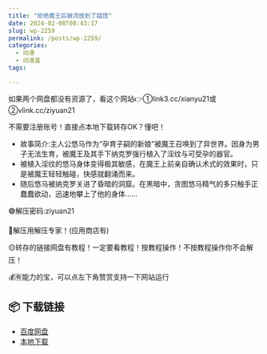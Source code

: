 ```yaml
---
title: "拒绝魔王后被流放到了娼馆"
date: 2024-02-08T08:43:17
slug: wp-2259
permalink: /posts/wp-2259/
categories:
  - 动漫
  - 动漫盖
tags:

---
```


如果两个网盘都没有资源了，看这个网站👉①link3.cc/xianyu21或②vlink.cc/ziyuan21

不需要注册账号！直接点本地下载转存OK？懂吧！

*   故事简介:主人公悠马作为“孕育子嗣的新娘”被魔王召唤到了异世界。因身为男子无法生育，被魔王及其手下纳克罗强行植入了淫纹与可受孕的器官。
*   被植入淫纹的悠马身体变得极其敏感，在魔王上前亲自确认术式的效果时，只是被魔王轻轻触碰，快感就翻涌而来。
*   随后悠马被纳克罗关进了昏暗的洞窟。在黑暗中，贪图悠马精气的多只触手正蠢蠢欲动，迅速地攀上了他的身体……

🟢解压密码:ziyuan21

🔵解压用解压专家！(应用商店有)

🟡转存的链接网盘有教程！一定要看教程！按教程操作！不按教程操作你不会解压！

💰🈶能力的宝，可以点左下角赞赏支持一下网站运行

## 📦 下载链接
- [百度网盘](https://blziyuan21.com/pay-download/2259?key=f9326f8b26&down_id=0)
- [本地下载](https://blziyuan21.com/pay-download/2259?key=f9326f8b26&down_id=1)

